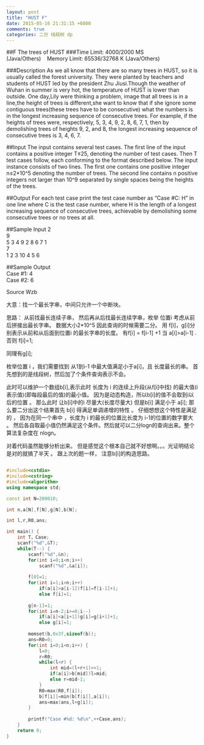 ```yaml
---
layout: post
title: "HUST F"
date: 2015-05-16 21:31:15 +0800
comments: true
categories: 二分 线段树 dp
---
```

##F		The trees of HUST
###Time Limit: 4000/2000 MS (Java/Others)    Memory Limit: 65536/32768 K (Java/Others)
<!--more-->
###Description
As we all know that there are so many trees in HUST, so it is usually called the forest university. They were planted by teachers and students of HUST led by the president Zhu Jiusi.Though the weather of Wuhan in summer is very hot, the temperature of HUST is lower than outside.
One day,Lily were thinking a problem, image that all trees is in a line,the height of trees is different,she want to know that if she ignore some contiguous trees(these trees have to be consecutive) what the numbers is in the longest increasing sequence of consecutive trees. 
For example, if the heights of trees were, respectively, 5, 3, 4, 9, 2, 8, 6, 7, 1, then by demolishing trees of heights 9, 2, and 8, the longest increasing sequence of consecutive trees is 3, 4, 6, 7. 

##Input
The input contains several test cases. The first line of the input contains a positive integer T≤25, denoting the number of test cases. Then T test cases follow, each conforming to the format described below. The input instance consists of two lines. The first one contains one positive integer n≤2*10^5 denoting the number of trees. The second line contains n positive integers not larger than 10^9 separated by single spaces being the heights of the trees. 

##Output
For each test case print the test case number as “Case #C: H” in one line where C is the test case number, where H is the length of a longest increasing sequence of consecutive trees, achievable by demolishing some consecutive trees or no trees at all. 

##Sample Input
2  
9  
5 3 4 9 2 8 6 7 1  
7   
1 2 3 10 4 5 6  

##Sample Output  
Case #1: 4  
Case #2: 6  

Source
Wzb


大意：找一个最长字串，中间只允许一个中断块。

思路： 从前找最长连续子串， 然后再从后找最长连续字串，枚举 位置i 考虑从前后拼接出最长字串。
数据大小2*10^5  因此查询的时候需要二分。
用 f[i]，g[i]分别表示从前和从后面到位置i 的最长字串的长度。
有f[i] = f[i-1] +1 当  a[i]>a[i-1] .否则 f[i]=1;

同理有g[i];

枚举位置 i  ，我们需要找到 从1到i-1 中最大值满足小于a[i]，且 长度最长的串。
首先想到的是线段树，然后加了个条件查询表示不会。

此时可以维护一个数组b[i],表示此时 长度为 i 的连续上升段(从f[i]中找) 的最大值(i表示值)(即每段最后的值)的最小值。
因为是动态构造，所以b[i]的值不会取到i以后的位置 。
那么此时 让b[i]中的i 尽量大(长度尽量大) 但是b[i] 满足小于 a[i];
那么要二分出这个结果首先 b[i] 得满足单调递增的特性 。
仔细想想这个特性是满足的 ， 因为在同一个串中 ，长度为 i 的最长的位置比长度为 i-1的位置的数字要大 。 然后各自取最小值仍然满足这个条件。然后就可以二分logn的查询出来。整个算法复杂度在 nlogn。

对着代码虽然能够分析出来。 但是感觉这个根本自己就不好想啊。。。光证明结论是对的就搞了半天 。 跟上次的题一样， 注意b[i]的构造思路。

```cpp

#include<cstdio>
#include<cstring>
#include<algorithm>
using namespace std;

const int N=200010;

int n,a[N],f[N],g[N],b[N];

int l,r,R0,ans;

int main() {
	int T，Case;
	scanf("%d",&T);
	while(T--) {
		scanf("%d",&n);
		for(int i=0;i<n;i++)
			scanf("%d",&a[i]);
		
		f[0]=1;
		for(int i=1;i<n;i++)
			if(a[i]>a[i-1])f[i]=f[i-1]+1;
			else f[i]=1;
			
		g[n-1]=1;
		for(int i=n-2;i>=0;i--)
			if(a[i]<a[i+1])g[i]=g[i+1]+1;
			else g[i]=1;
		
		memset(b,0x3f,sizeof(b));
		ans=R0=0;
		for(int i=0;i<n;i++) {
			l=0;
			r=R0;
			while(l<r) {
				int mid=(l+r+1)>>1;
				if(a[i]>b[mid])l=mid;
				else r=mid-1;
			}
			R0=max(R0,f[i]);
			b[f[i]]=min(b[f[i]],a[i]);
			ans=max(ans,l+g[i]);
		}
		
		printf("Case #%d: %d\n",++Case,ans);
	}
	return 0;
}

```
